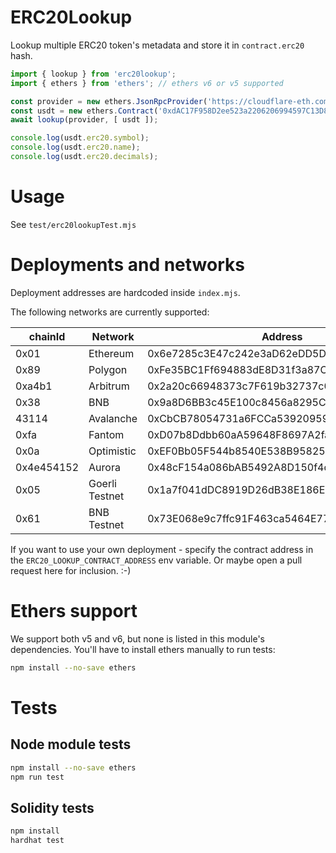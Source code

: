 # ERC20Lookup

Lookup multiple ERC20 token's metadata and store it in `contract.erc20` hash.

```javascript
import { lookup } from 'erc20lookup';
import { ethers } from 'ethers'; // ethers v6 or v5 supported

const provider = new ethers.JsonRpcProvider('https://cloudflare-eth.com/v1/mainnet');
const usdt = new ethers.Contract('0xdAC17F958D2ee523a2206206994597C13D831ec7', ERC20_ABI, provider);
await lookup(provider, [ usdt ]);

console.log(usdt.erc20.symbol);
console.log(usdt.erc20.name);
console.log(usdt.erc20.decimals);
```

# Usage

See `test/erc20lookupTest.mjs`

# Deployments and networks

Deployment addresses are hardcoded inside `index.mjs`.

The following networks are currently supported:

| chainId | Network | Address |
| --- | --- | --- |
| 0x01 | Ethereum | 0x6e7285c3E47c242e3aD62eDD5D0F19886F1e7ef0 |
| 0x89 | Polygon | 0xFe35BC1Ff694883dE8D31f3a87C5a668BCE765B0 |
| 0xa4b1 | Arbitrum | 0x2a20c66948373c7F619b32737c0bFa1dDa94E6E4 |
| 0x38 | BNB | 0x9a8D6BB3c45E100c8456a8295C8b90b993bE20D4 |
| 43114 | Avalanche | 0xCbCB78054731a6FCCa53920959033810Ff0A7D1d |
| 0xfa | Fantom | 0xD07b8Ddbb60aA59648F8697A2faCbDa4C8ed4994 |
| 0x0a | Optimistic | 0xEF0Bb05F544b8540E538B958257C466dcB7347D0 |
| 0x4e454152 | Aurora | 0x48cF154a086bAB5492A8D150f4d87a74eCf90743 |
| 0x05 | Goerli Testnet | 0x1a7f041dDC8919D26dB38E186E00e6E36dCCA0E6 |
| 0x61 | BNB Testnet | 0x73E068e9c7ffc91F463ca5464E77E6826D84E3A5 |

If you want to use your own deployment - specify the contract address in the `ERC20_LOOKUP_CONTRACT_ADDRESS` env variable. Or maybe open a pull request here for inclusion. :-)

# Ethers support

We support both v5 and v6, but none is listed in this module's dependencies. You'll have to install ethers manually to run tests:

```bash
npm install --no-save ethers
```

# Tests

## Node module tests

```bash
npm install --no-save ethers
npm run test
```

## Solidity tests

```bash
npm install
hardhat test
```
